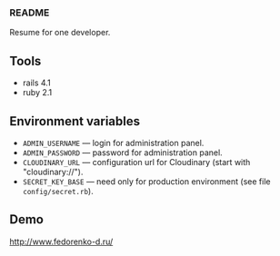 ### README

Resume for one developer.

## Tools

* rails 4.1
* ruby 2.1

## Environment variables

* `ADMIN_USERNAME` — login for administration panel.
* `ADMIN_PASSWORD` ­— password for administration panel.
* `CLOUDINARY_URL` — configuration url for Cloudinary (start with "cloudinary://").
* `SECRET_KEY_BASE` — need only for production environment (see file `config/secret.rb`).

## Demo

http://www.fedorenko-d.ru/
